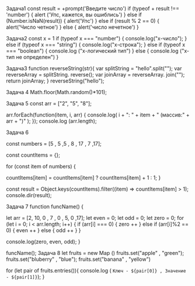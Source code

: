 Задача1
const result = +prompt('Введите число')
if (typeof + result !== 'number') {
  alert ('Упс, кажется, вы ошиблись')
} else if (Number.isNaN(result)) {
  alert('Упс')
} else if (result % 2 == 0) {
  alert('Число четное')
} else  {
  alert('число нечетное')
}


Задача2
const x = 1
if (typeof x === "number")
  {
  console.log("x-число");
}
else if (typeof x === "string") {
  console.log("x-строка");
}
else if (typeof x === "boolean") {
  console.log ("x-логический тип")
}
 else {
  console.log ("x-тип не определен")
 }

Задача3
function reverseString(str){
  var splitString = "hello".split("");
  var reverseArray = splitString. reverse();
  var joinArray = reverseArray. join("");
 return joinArray;
 }
 reverseString("hello");

Задача 4
Math.floor(Math.random()*101);

Задача 5
const arr = ["2", "5", "8"];

 arr.forEach(function(item, i, arr) {
   console.log( i + ": " + item + " (массив:" + arr + ")" );
 });
 console.log (arr.length);

 Задача 6

const numbers = [5 , 5 ,5 , 8 , 17 , 7 ,17]; 

const countItems = {}; 

for (const item of numbers) {
  
  countItems[item] = countItems[item] ? countItems[item] + 1 : 1;
}

const result = Object.keys(countItems).filter((item) => countItems[item] > 1);
console.dir(result); 

Задача 7
function funcName() { 

let arr = [2, 10, 0 , 7 , 0 , 5, 0 ,17];
let even = 0;
let odd = 0;
let zero = 0;
    for (let i = 0; i < arr.length; i++) {
        if (arr[i] === 0) {
            zero ++
        } else if (arr[i]%2 == 0) {
            even ++
        } else {
            odd ++
        }
    }

console.log(zero, even, odd);
}

funcName(); 
Задача 8 
let fruits = new Map ()
fruits.set("apple" , "green");
fruits.set("bluberry" , "blue");
fruits.set("banana" , "yellow")

for (let pair of fruits.entries()){
  console.log ( `Ключ - ${pair[0]} , Значение - ${pair[1]}`);
 }
